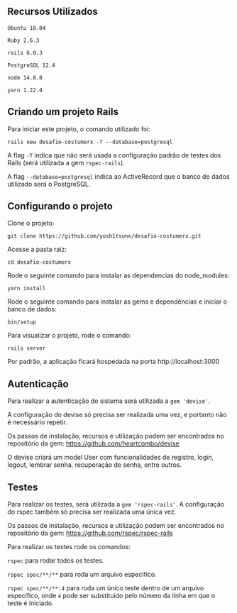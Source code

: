 ## Recursos Utilizados

`Ubuntu 18.04`

`Ruby 2.6.3`

`rails 6.0.3`

`PostgreSQL 12.4`

`node 14.8.0`

`yarn 1.22.4`

## Criando um projeto Rails

Para iniciar este projeto, o comando utilizado foi:

``` rails new desafio-costumerx -T --database=postgresql ```

A flag `-T` indica que não será usada a configuração padrão de testes dos Rails
(será utilizada a gem `rspec-rails`).

A flag `--database=postgresql` indica ao ActiveRecord que o banco de dados 
utilizado será o PostgreSQL.

## Configurando o projeto

Clone o projeto:

``` git clone https://github.com/yosh1tsune/desafio-costumerx.git ```

Acesse a pasta raiz:

``` cd desafio-costumerx ```

Rode o seguinte comando para instalar as dependencias do node_modules:

``` yarn install ```

Rode o seguinte comando para instalar as gems e dependências e iniciar o banco
de dados:

``` bin/setup ```

Para visualizar o projeto, rode o comando:

``` rails server ```

Por padrão, a aplicação ficará hospedada na porta http://localhost:3000

## Autenticação

Para realizar a autenticação do sistema será utilizada a `gem 'devise'`.

A configuração do devise só precisa ser realizada uma vez, e portanto não é
necessário repetir.

Os passos de instalação, recursos e utilização podem ser encontrados no
reposítório da gem: https://github.com/heartcombo/devise

O devise criará um model User com funcionalidades de registro, login, logout,
lembrar senha, recuperação de senha, entre outros.

## Testes

Para realizar os testes, será utilizada a `gem 'rspec-rails'`.
A configuração do rspec também só precisa ser realizada uma única vez.

Os passos de instalação, recursos e utilização podem ser encontrados no
reposítório da gem: https://github.com/rspec/rspec-rails

Para realizar os testes rode os comandos:

`rspec` para rodar todos os testes.

`rspec spec/**/**` para roda um arquivo especifico.

`rspec spec/**/**:4` para roda um único teste dentro de um arquivo específico,
onde `4` pode ser substituido pelo número da linha em que o teste é iniciado.
